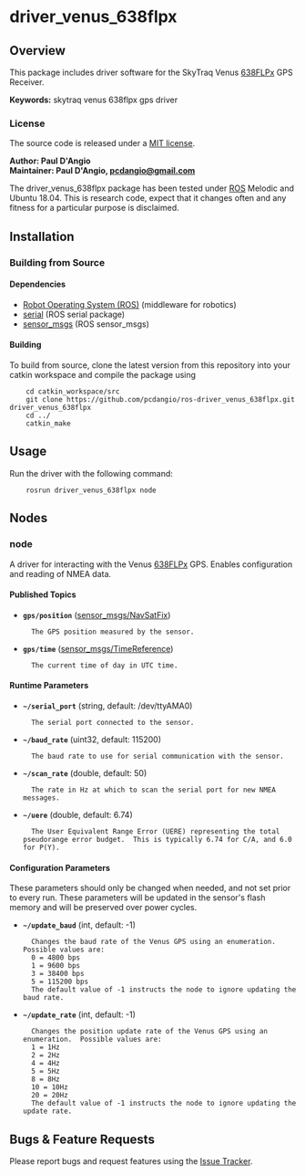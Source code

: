 # driver_venus_638flpx

## Overview

This package includes driver software for the SkyTraq Venus [638FLPx] GPS Receiver.

**Keywords:** skytraq venus 638flpx gps driver

### License

The source code is released under a [MIT license](LICENSE).

**Author: Paul D'Angio<br />
Maintainer: Paul D'Angio, pcdangio@gmail.com**

The driver_venus_638flpx package has been tested under [ROS] Melodic and Ubuntu 18.04. This is research code, expect that it changes often and any fitness for a particular purpose is disclaimed.

## Installation

### Building from Source

#### Dependencies

- [Robot Operating System (ROS)](http://wiki.ros.org) (middleware for robotics)
- [serial](http://wiki.ros.org/serial) (ROS serial package)
- [sensor_msgs](http://wiki.ros.org/sensor_msgs) (ROS sensor_msgs)

#### Building

To build from source, clone the latest version from this repository into your catkin workspace and compile the package using

        cd catkin_workspace/src
        git clone https://github.com/pcdangio/ros-driver_venus_638flpx.git driver_venus_638flpx
        cd ../
        catkin_make

## Usage

Run the driver with the following command:

        rosrun driver_venus_638flpx node

## Nodes

### node

A driver for interacting with the Venus [638FLPx] GPS.  Enables configuration and reading of NMEA data.


#### Published Topics
* **`gps/position`** ([sensor_msgs/NavSatFix](http://docs.ros.org/api/sensor_msgs/html/msg/NavSatFix.html))

        The GPS position measured by the sensor.

* **`gps/time`** ([sensor_msgs/TimeReference](http://docs.ros.org/api/sensor_msgs/html/msg/TimeReference.html))

        The current time of day in UTC time.


#### Runtime Parameters

* **`~/serial_port`** (string, default: /dev/ttyAMA0)

        The serial port connected to the sensor.

* **`~/baud_rate`** (uint32, default: 115200)

        The baud rate to use for serial communication with the sensor.

* **`~/scan_rate`** (double, default: 50)

        The rate in Hz at which to scan the serial port for new NMEA messages.

* **`~/uere`** (double, default: 6.74)

        The User Equivalent Range Error (UERE) representing the total pseudorange error budget.  This is typically 6.74 for C/A, and 6.0 for P(Y).

#### Configuration Parameters

These parameters should only be changed when needed, and not set prior to every run.  These parameters will be updated in the sensor's flash memory and will be preserved over power cycles.

* **`~/update_baud`** (int, default: -1)

        Changes the baud rate of the Venus GPS using an enumeration.  Possible values are:
        0 = 4800 bps
        1 = 9600 bps
        3 = 38400 bps
        5 = 115200 bps
        The default value of -1 instructs the node to ignore updating the baud rate.

* **`~/update_rate`** (int, default: -1)

        Changes the position update rate of the Venus GPS using an enumeration.  Possible values are:
        1 = 1Hz
        2 = 2Hz
        4 = 4Hz
        5 = 5Hz
        8 = 8Hz
        10 = 10Hz
        20 = 20Hz
        The default value of -1 instructs the node to ignore updating the update rate.

## Bugs & Feature Requests

Please report bugs and request features using the [Issue Tracker](https://github.com/pcdangio/ros-driver_venus_638flpx/issues).


[ROS]: http://www.ros.org
[638FLPx]: https://cdn.sparkfun.com/datasheets/Sensors/GPS/Venus/638/doc/Venus638FLPx_DS_v07.pdf

